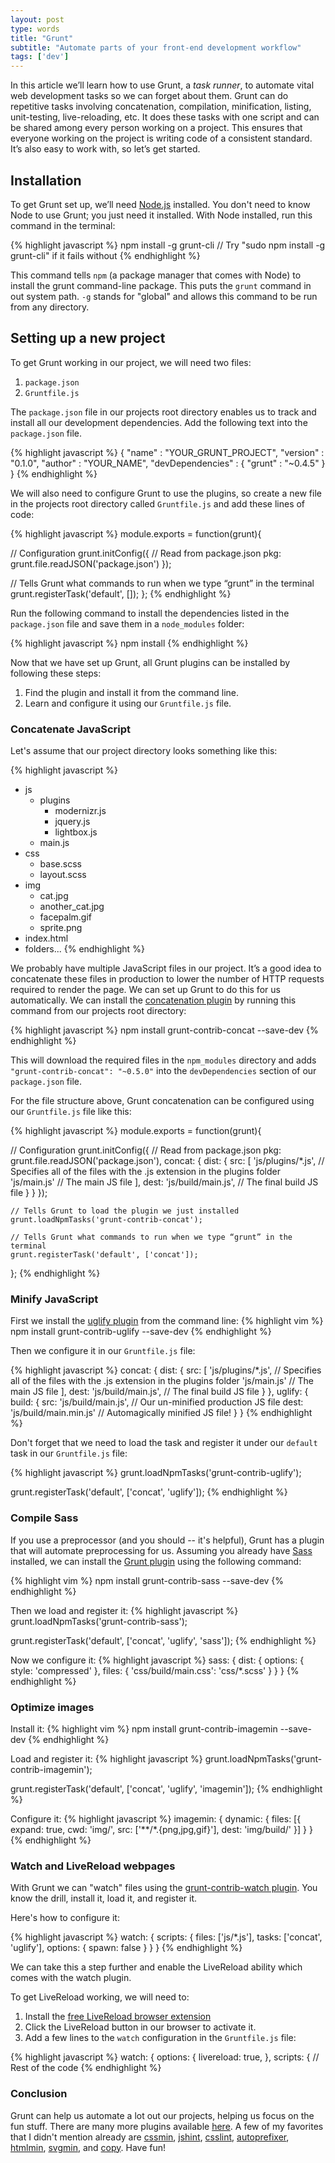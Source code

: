 ```yaml
---
layout: post
type: words
title: "Grunt"
subtitle: "Automate parts of your front-end development workflow"
tags: ['dev']
---
```


In this article we’ll learn how to use Grunt, a _task runner_, to automate vital web development tasks so we can forget about them. Grunt can do repetitive tasks involving concatenation, compilation, minification, listing, unit-testing, live-reloading, etc. It does these tasks with one script and can be shared among every person working on a project. This ensures that everyone working on the project is writing code of a consistent standard. It’s also easy to work with, so let’s get started.

## Installation

To get Grunt set up, we’ll need [Node.js](http://nodejs.org) installed. You don't need to know Node to use Grunt; you just need it installed. With Node installed, run this command in the terminal:

{% highlight javascript %}
  npm install -g grunt-cli // Try "sudo npm install -g grunt-cli" if it fails without
{% endhighlight %}

This command tells `npm` (a package manager that comes with Node) to install the grunt command-line package. This puts the `grunt` command in out system path. `-g` stands for "global" and allows this command to be run from any directory.

## Setting up a new project

To get Grunt working in our project, we will need two files:

1. `package.json`
2. `Gruntfile.js`

The `package.json` file in our projects root directory enables us to track and install all our development dependencies. Add the following text into the `package.json` file.

{% highlight javascript %}
{
  "name" : "YOUR_GRUNT_PROJECT",
  "version" : "0.1.0",
  "author" : "YOUR_NAME",
  "devDependencies" : {
    "grunt" :  "~0.4.5"
  }
}
{% endhighlight %}

We will also need to configure Grunt to use the plugins, so create a new file in the projects root directory called `Gruntfile.js` and add these lines of code:

{% highlight javascript %}
module.exports = function(grunt){

  // Configuration
  grunt.initConfig({
    // Read from package.json
    pkg: grunt.file.readJSON('package.json')
  });

  // Tells Grunt what commands to run when we type “grunt” in the terminal
  grunt.registerTask('default', []);
};
{% endhighlight %}

Run the following command to install the dependencies listed in the `package.json` file and save them in a `node_modules` folder:

{% highlight javascript %}
npm install
{% endhighlight %}

Now that we have set up Grunt, all Grunt plugins can be installed by following these steps:

1. Find the plugin and install it from the command line.
2. Learn and configure it using our `Gruntfile.js` file.

### Concatenate JavaScript

Let's assume that our project directory looks something like this:

{% highlight javascript %}
- js
  - plugins
    - modernizr.js
    - jquery.js
    - lightbox.js
  - main.js
- css
  - base.scss
  - layout.scss
- img
  - cat.jpg
  - another_cat.jpg
  - facepalm.gif
  - sprite.png
- index.html
- folders...
{% endhighlight %}

We probably have multiple JavaScript files in our project. It’s a good idea to concatenate these files in production to lower the number of HTTP requests required to render the page. We can set up Grunt to do this for us automatically. We can install the [concatenation plugin](https://github.com/gruntjs/grunt-contrib-concat) by running this command from our projects root directory:

{% highlight javascript %}
npm install grunt-contrib-concat --save-dev
{% endhighlight %}

This will download the required files in the `npm_modules` directory and adds `"grunt-contrib-concat": "~0.5.0"` into the `devDependencies` section of our `package.json` file.

For the file structure above, Grunt concatenation can be configured using our `Gruntfile.js` file like this:

{% highlight javascript %}
module.exports = function(grunt){

  // Configuration
  grunt.initConfig({
    // Read from package.json
    pkg: grunt.file.readJSON('package.json'),
    concat: {
      dist: {
        src: [
        'js/plugins/*.js', // Specifies all of the files with the .js extension in the plugins folder
        'js/main.js'  // The main JS file
        ],
        dest: 'js/build/main.js', // The final build JS file
      }
    }
    });

    // Tells Grunt to load the plugin we just installed
    grunt.loadNpmTasks('grunt-contrib-concat');

    // Tells Grunt what commands to run when we type “grunt” in the terminal
    grunt.registerTask('default', ['concat']);
};
{% endhighlight %}


### Minify JavaScript

First we install the [uglify plugin](https://github.com/gruntjs/grunt-contrib-uglify) from the command line:
{% highlight vim %}
npm install grunt-contrib-uglify --save-dev
{% endhighlight %}

Then we configure it in our `Gruntfile.js` file:

{% highlight javascript %}
concat: {
  dist: {
    src: [
    'js/plugins/*.js', // Specifies all of the files with the .js extension in the plugins folder
    'js/main.js'  // The main JS file
    ],
    dest: 'js/build/main.js', // The final build JS file
  }
},
uglify: {
  build: {
    src: 'js/build/main.js', // Our un-minified production JS file
    dest: 'js/build/main.min.js' // Automagically minified JS file!
  }
}
{% endhighlight %}

Don't forget that we need to load the task and register it under our `default` task in our `Gruntfile.js` file:

{% highlight javascript %}
grunt.loadNpmTasks('grunt-contrib-uglify');

grunt.registerTask('default', ['concat', 'uglify']);
{% endhighlight %}


### Compile Sass

If you use a preprocessor (and you should -- it's helpful), Grunt has a plugin that will automate preprocessing for us. Assuming you already have [Sass](http://sass-lang.com/) installed, we can install the [Grunt plugin](https://github.com/gruntjs/grunt-contrib-sass) using the following command:

{% highlight vim %}
npm install grunt-contrib-sass --save-dev
{% endhighlight %}

Then we load and register it:
{% highlight javascript %}
grunt.loadNpmTasks('grunt-contrib-sass');

grunt.registerTask('default', ['concat', 'uglify', 'sass']);
{% endhighlight %}

Now we configure it:
{% highlight javascript %}
sass: {
  dist: {
    options: {
      style: 'compressed'
      },
      files: {
        'css/build/main.css': 'css/*.scss'
      }
    }
  }
{% endhighlight %}


### Optimize images

Install it:
{% highlight vim %}
npm install grunt-contrib-imagemin --save-dev
{% endhighlight %}

Load and register it:
{% highlight javascript %}
grunt.loadNpmTasks('grunt-contrib-imagemin');

grunt.registerTask('default', ['concat', 'uglify', 'imagemin']);
{% endhighlight %}

Configure it:
{% highlight javascript %}
imagemin: {
  dynamic: {
    files: [{
      expand: true,
      cwd: 'img/',
      src: ['**/*.{png,jpg,gif}'],
      dest: 'img/build/'
      }]
    }
  }
{% endhighlight %}

### Watch and LiveReload webpages

With Grunt we can "watch" files using the [grunt-contrib-watch plugin](https://github.com/gruntjs/grunt-contrib-watch).
You know the drill, install it, load it, and register it.

Here's how to configure it:

{% highlight javascript %}
watch: {
  scripts: {
    files: ['js/*.js'],
    tasks: ['concat', 'uglify'],
    options: {
      spawn: false
      }
    }
  }
{% endhighlight %}

We can take this a step further and enable the LiveReload ability which comes with the watch plugin.

To get LiveReload working, we will need to:

1. Install the [free LiveReload browser extension](http://feedback.livereload.com/knowledgebase/articles/86242-how-do-i-install-and-use-the-browser-extensions)
2. Click the LiveReload button in our browser to activate it.
3. Add a few lines to the `watch` configuration in the `Gruntfile.js` file:

{% highlight javascript %}
watch: {
  options: {
    livereload: true,
    },
    scripts: {
      // Rest of the code
{% endhighlight %}

### Conclusion

Grunt can help us automate a lot out our projects, helping us focus on the fun stuff. There are many more plugins available [here](http://gruntjs.com/plugins). A few of my favorites that I didn't mention already are [cssmin](https://github.com/gruntjs/grunt-contrib-cssmin), [jshint](https://github.com/gruntjs/grunt-contrib-jshint), [csslint](https://github.com/gruntjs/grunt-contrib-csslint), [autoprefixer](https://github.com/nDmitry/grunt-autoprefixer), [htmlmin](https://github.com/gruntjs/grunt-contrib-htmlmin), [svgmin](https://github.com/sindresorhus/grunt-svgmin), and [copy](https://github.com/gruntjs/grunt-contrib-copy). Have fun!
